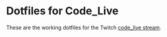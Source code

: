 # Dotfiles for Code_Live

These are the working dotfiles for the Twitch [code_live stream](https://twitch.tv/code_live).
